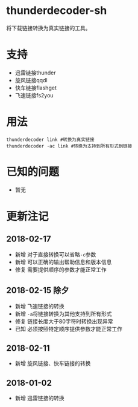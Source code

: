 # thunderdecoder-sh
将下载链接转换为真实链接的工具。

# 支持
- 迅雷链接thunder
- 旋风链接qqdl
- 快车链接flashget
- 飞速链接fs2you

# 用法
```
thunderdecoder link #转换为真实链接
thunderdecoder -ac link #转换为支持到所有形式到链接
```

# 已知的问题
- 暂无

# 更新注记
## 2018-02-17
- 新增 对于直接转换可以省略`-c`参数
- 新增 可以正确的输出帮助信息和版本信息
- 修复 需要提供顺序的参数才能正常工作
## 2018-02-15 除夕
- 新增 飞速链接的转换
- 新增 `-a`将链接转换为其他支持到所有形式
- 修复 链接长度大于80字符时转换出现异常
- 已知 必须按照特定顺序提供参数才能正常工作
## 2018-02-11
- 新增 旋风链接、快车链接的转换
## 2018-01-02
- 新增 迅雷链接的转换


